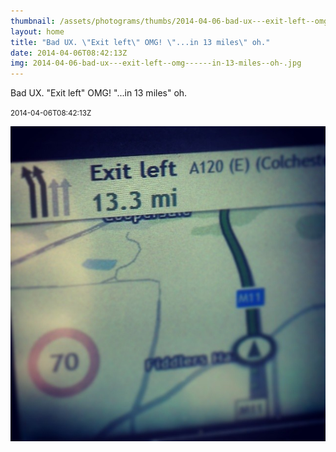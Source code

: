 ```yaml
---
thumbnail: /assets/photograms/thumbs/2014-04-06-bad-ux---exit-left--omg------in-13-miles--oh-.jpg
layout: home
title: "Bad UX. \"Exit left\" OMG! \"...in 13 miles\" oh."
date: 2014-04-06T08:42:13Z
img: 2014-04-06-bad-ux---exit-left--omg------in-13-miles--oh-.jpg
---
```


Bad UX. "Exit left" OMG! "...in 13 miles" oh.

<small>2014-04-06T08:42:13Z</small>

![Bad UX. "Exit left" OMG! "...in 13 miles" oh.](/assets/photograms/original/2014-04-06-bad-ux---exit-left--omg------in-13-miles--oh-.jpg)
